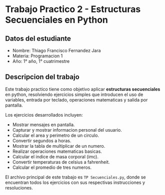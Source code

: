 # Trabajo Practico 2 - Estructuras Secuenciales en Python

## Datos del estudiante

- Nombre: Thiago Francisco Fernandez Jara  
- Materia: Programacion 1  
- Año: 1° año, 1° cuatrimestre

## Descripcion del trabajo

Este trabajo practico tiene como objetivo aplicar **estructuras secuenciales** en python, resolviendo ejercicios simples que introducen el uso de variables, entrada por teclado, operaciones matematicas y salida por pantalla.

Los ejercicios desarrollados incluyen:

- Mostrar mensajes en pantalla.
- Capturar y mostrar informacion personal del usuario.
- Calcular el area y perimetro de un circulo.
- Convertir segundos a horas.
- Mostrar la tabla de multiplicar de un numero.
- Realizar operaciones matematicas basicas.
- Calcular el indice de masa corporal (imc).
- Convertir temperaturas de celsius a fahrenheit.
- Calcular el promedio de tres numeros.

El archivo principal de este trabajo es `TP Secuenciales.py`, donde se encuentran todos los ejercicios con sus respectivas instrucciones y resoluciones.

